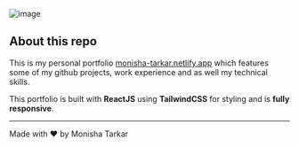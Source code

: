 ![image](https://github.com/monisha16/portfolio/assets/25998193/8a454053-85eb-40fe-be10-3738c38e17d7)

## About this repo
This is my personal portfolio [monisha-tarkar.netlify.app](https://monisha-tarkar.netlify.app/) which features some of my github projects, work experience and as well my technical skills.

This portfolio is built with **ReactJS** using **TailwindCSS** for styling and is **fully responsive**. 

<hr />
Made with ❤️ by Monisha Tarkar <br/>


